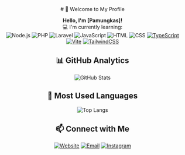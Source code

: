 <div align="center">
# 👋 Welcome to My Profile

**Hello, I'm [Pamungkas]!**  
💻 I'm currently learning:  
![Node.js](https://img.shields.io/badge/Node.js-339933?style=flat&logo=node.js&logoColor=white)
![PHP](https://img.shields.io/badge/PHP-777BB4?style=flat&logo=php&logoColor=white)
![Laravel](https://img.shields.io/badge/Laravel-FF2D20?style=flat&logo=laravel&logoColor=white)
![JavaScript](https://img.shields.io/badge/JavaScript-F7DF1E?style=flat&logo=javascript&logoColor=black)
![HTML](https://img.shields.io/badge/HTML5-E34F26?style=flat&logo=html5&logoColor=white)
![CSS](https://img.shields.io/badge/CSS3-1572B6?style=flat&logo=css3&logoColor=white)
[![TypeScript](https://img.shields.io/badge/TypeScript-3178C6?logo=typescript&logoColor=white)](https://www.typescriptlang.org/)
[![Vite](https://img.shields.io/badge/Vite-646CFF?logo=vite&logoColor=white)](https://vitejs.dev/)
[![TailwindCSS](https://img.shields.io/badge/TailwindCSS-06B6D4?logo=tailwindcss&logoColor=white)](https://tailwindcss.com/)


## 📊 GitHub Analytics
![GitHub Stats](https://github-readme-stats.vercel.app/api?username=takiya10&show_icons=true&theme=dark)

## 🎨 Most Used Languages
![Top Langs](https://github-readme-stats.vercel.app/api/top-langs/?username=takiya10&layout=compact&theme=dark)

## 📫 Connect with Me
[![Website](https://img.shields.io/badge/Website-blue?style=flat&logo=google-chrome)](https://takiya10.github.io/portfoliopams/)
[![Email](https://img.shields.io/badge/Email-red?style=flat&logo=gmail)](mailto:ngkass.bhadick@gmail.com)
[![Instagram](https://img.shields.io/badge/Instagram-E4405F?style=flat&logo=instagram&logoColor=white)](https://instagram.com/0xpamungkas)

</div>


